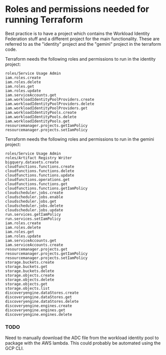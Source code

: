 # Roles and permissions needed for running Terraform
Best practice is to have a project which contains the Workload Identity Federation stuff and a different project for the main functionality.
These are referred to as the "identity" project and the "gemini" project in the terraform code.

Terraform needs the following roles and permissions to run in the identity project:
```
roles/Service Usage Admin
iam.roles.create
iam.roles.delete
iam.roles.get
iam.roles.update
iam.serviceAccounts.get
iam.workloadIdentityPoolProviders.create
iam.workloadIdentityPoolProviders.delete
iam.workloadIdentityPoolProviders.get
iam.workloadIdentityPools.create
iam.workloadIdentityPools.delete
iam.workloadIdentityPools.get
resourcemanager.projects.getIamPolicy
resourcemanager.projects.setIamPolicy
```

Terraform needs the following roles and permissions to run in the gemini project:
```
roles/Service Usage Admin
roles/Artifact Registry Writer
bigquery.datasets.create
cloudfunctions.functions.create
cloudfunctions.functions.delete
cloudfunctions.functions.update
cloudfunctions.operations.get
cloudfunctions.functions.get
cloudfunctions.functions.getIamPolicy
cloudscheduler.jobs.create
cloudscheduler.jobs.enable
cloudscheduler.jobs.get
cloudscheduler.jobs.delete
cloudscheduler.jobs.update
run.services.getIamPolicy
run.services.setIamPolicy
iam.roles.create
iam.roles.delete
iam.roles.get
iam.roles.update
iam.serviceAccounts.get
iam.serviceAccounts.create
resourcemanager.projects.get
resourcemanager.projects.getIamPolicy
resourcemanager.projects.setIamPolicy
storage.buckets.create
storage.buckets.get
storage.buckets.delete
storage.objects.create
storage.objects.delete
storage.objects.get
storage.objects.list
discoveryengine.dataStores.create
discoveryengine.dataStores.get
discoveryengine.dataStores.delete
discoveryengine.engines.create
discoveryengine.engines.get
discoveryengine.engines.delete
```

### TODO
Need to manually download the ADC file from the workload identity pool to package with the AWS lambda.  This could probably be automated using the GCP CLI.